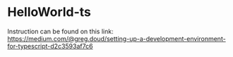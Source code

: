 # HelloWorld-ts

Instruction can be found on this link: https://medium.com/@greg.doud/setting-up-a-development-environment-for-typescript-d2c3593af7c6 
